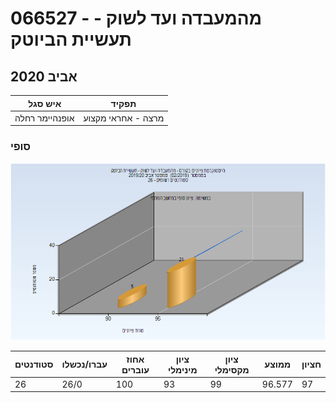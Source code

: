 # 066527 - מהמעבדה ועד לשוק - תעשיית הביוטק

## אביב 2020

| איש סגל | תפקיד |
| ---- | ---- |
| אופנהיימר רחלה | מרצה - אחראי מקצוע |

### סופי

![201902 Finals](201902/Finals.png)

| סטודנטים | עברו/נכשלו | אחוז עוברים | ציון מינימלי | ציון מקסימלי | ממוצע | חציון |
| ---- | ---- | ---- | ---- | ---- | ---- | ---- |
| 26 | 26/0 | 100 | 93 | 99 | 96.577 | 97 |

